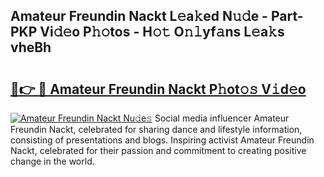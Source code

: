 ## Amateur Freundin Nackt L𝚎a𝚔ed N𝚞𝚍e - Part-PKP Vi𝚍𝚎o P𝚑𝚘tos - H𝚘𝚝 O𝚗𝚕yf𝚊ns L𝚎a𝚔s vheBh

# <h2><a href="http://kf1jeq.oniu.top/?m=Amateur+Freundin+Nackt">🔗👉 🔴 Amateur Freundin Nackt P𝚑ot𝚘𝚜 V𝚒d𝚎o</a></h2>

[![Amateur Freundin Nackt Nu𝚍e𝚜](https://i.imgur.com/0qMVB7G.gif)](http://kf1jeq.oniu.top/?m=Amateur+Freundin+Nackt)
Social media influencer Amateur Freundin Nackt, celebrated for sharing dance and lifestyle information, consisting of presentations and blogs. Inspiring activist Amateur Freundin Nackt, celebrated for their passion and commitment to creating positive change in the world.  
